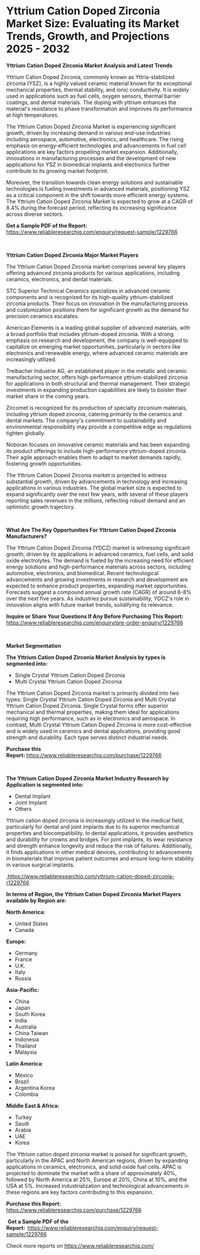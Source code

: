 <p><h1>Yttrium Cation Doped Zirconia Market Size: Evaluating its Market Trends, Growth, and Projections 2025 - 2032</h1></p><p><strong>Yttrium Cation Doped Zirconia Market Analysis and Latest Trends</strong></p>
<p><p>Yttrium Cation Doped Zirconia, commonly known as Yttria-stabilized zirconia (YSZ), is a highly valued ceramic material known for its exceptional mechanical properties, thermal stability, and ionic conductivity. It is widely used in applications such as fuel cells, oxygen sensors, thermal barrier coatings, and dental materials. The doping with yttrium enhances the material's resistance to phase transformation and improves its performance at high temperatures.</p><p>The Yttrium Cation Doped Zirconia Market is experiencing significant growth, driven by increasing demand in various end-use industries including aerospace, automotive, electronics, and healthcare. The rising emphasis on energy-efficient technologies and advancements in fuel cell applications are key factors propelling market expansion. Additionally, innovations in manufacturing processes and the development of new applications for YSZ in biomedical implants and electronics further contribute to its growing market footprint.</p><p>Moreover, the transition towards clean energy solutions and sustainable technologies is fueling investments in advanced materials, positioning YSZ as a critical component in the shift towards more efficient energy systems. The Yttrium Cation Doped Zirconia Market is expected to grow at a CAGR of 8.4% during the forecast period, reflecting its increasing significance across diverse sectors.</p></p>
<p><strong>Get a Sample PDF of the Report:&nbsp;</strong> <a href="https://www.reliableresearchiq.com/enquiry/request-sample/1229766?utm_campaign=2212&utm_medium=2&utm_source=Github&utm_content=ia&utm_term=03042025&utm_id=yttrium-cation-doped-zirconia">https://www.reliableresearchiq.com/enquiry/request-sample/1229766</a></p>
<p>&nbsp;</p>
<p><strong>Yttrium Cation Doped Zirconia Major Market Players</strong></p>
<p><p>The Yttrium Cation Doped Zirconia market comprises several key players offering advanced zirconia products for various applications, including ceramics, electronics, and dental materials. </p><p>STC Superior Technical Ceramics specializes in advanced ceramic components and is recognized for its high-quality yttrium-stabilized zirconia products. Their focus on innovation in the manufacturing process and customization positions them for significant growth as the demand for precision ceramics escalates.</p><p>American Elements is a leading global supplier of advanced materials, with a broad portfolio that includes yttrium-doped zirconia. With a strong emphasis on research and development, the company is well-equipped to capitalize on emerging market opportunities, particularly in sectors like electronics and renewable energy, where advanced ceramic materials are increasingly utilized.</p><p>Treibacher Industrie AG, an established player in the metallic and ceramic manufacturing sector, offers high-performance yttrium-stabilized zirconia for applications in both structural and thermal management. Their strategic investments in expanding production capabilities are likely to bolster their market share in the coming years.</p><p>Zircomet is recognized for its production of specialty zirconium materials, including yttrium doped zirconia, catering primarily to the ceramics and dental markets. The company's commitment to sustainability and environmental responsibility may provide a competitive edge as regulations tighten globally.</p><p>Noboran focuses on innovative ceramic materials and has been expanding its product offerings to include high-performance yttrium-doped zirconia. Their agile approach enables them to adapt to market demands rapidly, fostering growth opportunities.</p><p>The Yttrium Cation Doped Zirconia market is projected to witness substantial growth, driven by advancements in technology and increasing applications in various industries. The global market size is expected to expand significantly over the next few years, with several of these players reporting sales revenues in the millions, reflecting robust demand and an optimistic growth trajectory.</p></p>
<p>&nbsp;</p>
<p><strong>What Are The Key Opportunities For Yttrium Cation Doped Zirconia Manufacturers?</strong></p>
<p><p>The Yttrium Cation Doped Zirconia (YDCZ) market is witnessing significant growth, driven by its applications in advanced ceramics, fuel cells, and solid oxide electrolytes. The demand is fueled by the increasing need for efficient energy solutions and high-performance materials across sectors, including automotive, electronics, and biomedical. Recent technological advancements and growing investments in research and development are expected to enhance product properties, expanding market opportunities. Forecasts suggest a compound annual growth rate (CAGR) of around 6-8% over the next five years. As industries pursue sustainability, YDCZ's role in innovation aligns with future market trends, solidifying its relevance.</p></p>
<p><strong>Inquire or Share Your Questions If Any Before Purchasing This Report:</strong> <a href="https://www.reliableresearchiq.com/enquiry/pre-order-enquiry/1229766?utm_campaign=2212&utm_medium=2&utm_source=Github&utm_content=ia&utm_term=03042025&utm_id=yttrium-cation-doped-zirconia">https://www.reliableresearchiq.com/enquiry/pre-order-enquiry/1229766</a></p>
<p>&nbsp;</p>
<p><strong>Market Segmentation</strong></p>
<p><strong>The Yttrium Cation Doped Zirconia Market Analysis by types is segmented into:</strong></p>
<p><ul><li>Single Crystal Yttrium Cation Doped Zirconia</li><li>Multi Crystal Yttrium Cation Doped Zirconia</li></ul></p>
<p><p>The Yttrium Cation Doped Zirconia market is primarily divided into two types: Single Crystal Yttrium Cation Doped Zirconia and Multi Crystal Yttrium Cation Doped Zirconia. Single Crystal forms offer superior mechanical and thermal properties, making them ideal for applications requiring high performance, such as in electronics and aerospace. In contrast, Multi Crystal Yttrium Cation Doped Zirconia is more cost-effective and is widely used in ceramics and dental applications, providing good strength and durability. Each type serves distinct industrial needs.</p></p>
<p><strong>Purchase this Report:&nbsp;</strong><a href="https://www.reliableresearchiq.com/purchase/1229766?utm_campaign=2212&utm_medium=2&utm_source=Github&utm_content=ia&utm_term=03042025&utm_id=yttrium-cation-doped-zirconia">https://www.reliableresearchiq.com/purchase/1229766</a></p>
<p>&nbsp;</p>
<p><strong>The Yttrium Cation Doped Zirconia Market Industry Research by Application is segmented into:</strong></p>
<p><ul><li>Dental Implant</li><li>Joint Implant</li><li>Others</li></ul></p>
<p><p>Yttrium cation doped zirconia is increasingly utilized in the medical field, particularly for dental and joint implants due to its superior mechanical properties and biocompatibility. In dental applications, it provides aesthetics and durability for crowns and bridges. For joint implants, its wear resistance and strength enhance longevity and reduce the risk of failures. Additionally, it finds applications in other medical devices, contributing to advancements in biomaterials that improve patient outcomes and ensure long-term stability in various surgical implants.</p></p>
<p><a href="https://www.reliableresearchiq.com/yttrium-cation-doped-zirconia-r1229766?utm_campaign=2212&utm_medium=2&utm_source=Github&utm_content=ia&utm_term=03042025&utm_id=yttrium-cation-doped-zirconia">&nbsp;https://www.reliableresearchiq.com/yttrium-cation-doped-zirconia-r1229766</a></p>
<p><strong>In terms of Region, the Yttrium Cation Doped Zirconia Market Players available by Region are:</strong></p>
<p>
    <p> <strong> North America: </strong>
        <ul>
            <li>United States</li>
            <li>Canada</li>
        </ul>
        </p> 
    <p> <strong> Europe: </strong>
        <ul>
            <li>Germany</li>
            <li>France</li>
            <li>U.K.</li>
            <li>Italy</li>
            <li>Russia</li>
        </ul>
        </p> 
    <p> <strong> Asia-Pacific: </strong>
        <ul>
            <li>China</li>
            <li>Japan</li>
            <li>South Korea</li>
            <li>India</li>
            <li>Australia</li>
            <li>China Taiwan</li>
            <li>Indonesia</li>
            <li>Thailand</li>
            <li>Malaysia</li>
        </ul>
        </p> 
    <p> <strong> Latin America: </strong>
        <ul>
            <li>Mexico</li>
            <li>Brazil</li>
            <li>Argentina Korea</li>
            <li>Colombia</li>
        </ul>
        </p> 
    <p> <strong> Middle East & Africa: </strong>
        <ul>
            <li>Turkey</li>
            <li>Saudi</li>
            <li>Arabia</li>
            <li>UAE</li>
            <li>Korea</li>
        </ul>
    </p>
    </p>
<p><p>The Yttrium cation doped zirconia market is poised for significant growth, particularly in the APAC and North American regions, driven by expanding applications in ceramics, electronics, and solid oxide fuel cells. APAC is projected to dominate the market with a share of approximately 40%, followed by North America at 25%, Europe at 20%, China at 10%, and the USA at 5%. Increased industrialization and technological advancements in these regions are key factors contributing to this expansion.</p></p>
<p><strong>Purchase this Report: </strong><a href="https://www.reliableresearchiq.com/purchase/1229766?utm_campaign=2212&utm_medium=2&utm_source=Github&utm_content=ia&utm_term=03042025&utm_id=yttrium-cation-doped-zirconia">https://www.reliableresearchiq.com/purchase/1229766</a></p>
<p>&nbsp;<strong>Get a Sample PDF of the Report:&nbsp;&nbsp;</strong><a href="https://www.reliableresearchiq.com/enquiry/request-sample/1229766?utm_campaign=2212&utm_medium=2&utm_source=Github&utm_content=ia&utm_term=03042025&utm_id=yttrium-cation-doped-zirconia">https://www.reliableresearchiq.com/enquiry/request-sample/1229766</a></p>
<p><strong></strong></p>
<p>Check more reports on <a href="https://www.reliableresearchiq.com/?utm_campaign=2212&utm_medium=2&utm_source=Github&utm_content=ia&utm_term=03042025&utm_id=yttrium-cation-doped-zirconia">https://www.reliableresearchiq.com/</a></p>